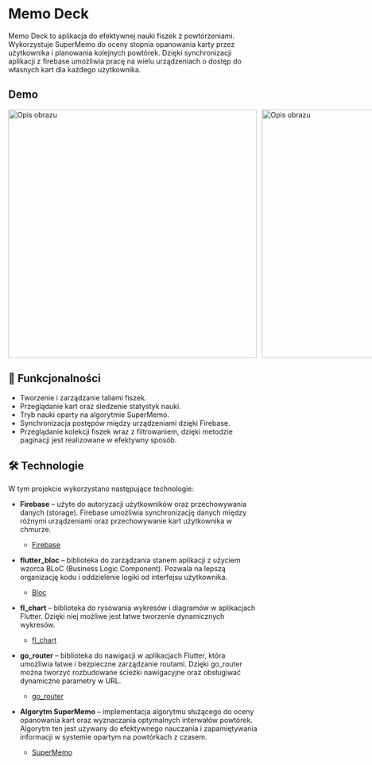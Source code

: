 # Memo Deck
Memo Deck to aplikacja do efektywnej nauki fiszek z powtórzeniami. Wykorzystuje SuperMemo do oceny stopnia opanowania karty przez użytkownika i planowania kolejnych powtórek. Dzięki synchronizacji aplikacji z firebase umożliwia pracę na wielu urządzeniach o dostęp do własnych kart dla każdego użytkownika.

## Demo
<div style="display: flex; align-items: center;">
  <img src="Images/Home.gif" alt="Opis obrazu" height="500" style="margin-right: 10px;">
  <img src="Images/quiz.gif" alt="Opis obrazu" height="500" style="margin-right: 10px;">
  <img src="Images/Screenshot_20250312_162540.jpg" alt="Opis obrazu" height="500" style="margin-right: 10px;">
</div>

## 🎯 Funkcjonalności
- Tworzenie i zarządzanie taliami fiszek.
- Przeglądanie kart oraz śledzenie statystyk nauki.
- Tryb nauki oparty na algorytmie SuperMemo.
- Synchronizacja postępów między urządzeniami dzięki Firebase.
- Przeglądanie kolekcji fiszek wraz z filtrowaniem, dzięki metodzie paginacji jest realizowane w efektywny sposób.

## 🛠 Technologie

W tym projekcie wykorzystano następujące technologie:

- **Firebase** – użyte do autoryzacji użytkowników oraz przechowywania danych (storage). Firebase umożliwia synchronizację danych między różnymi urządzeniami oraz przechowywanie kart użytkownika w chmurze.
  - [Firebase](https://firebase.google.com/)

- **flutter_bloc** – biblioteka do zarządzania stanem aplikacji z użyciem wzorca BLoC (Business Logic Component). Pozwala na lepszą organizację kodu i oddzielenie logiki od interfejsu użytkownika.
  - [Bloc](https://pub.dev/packages/flutter_bloc)
- **fl_chart** – biblioteka do rysowania wykresów i diagramów w aplikacjach Flutter. Dzięki niej możliwe jest łatwe tworzenie dynamicznych wykresów.
  - [fl_chart](https://pub.dev/packages/fl_chart)
- **go_router** – biblioteka do nawigacji w aplikacjach Flutter, która umożliwia łatwe i bezpieczne zarządzanie routami. Dzięki go_router można tworzyć rozbudowane ścieżki nawigacyjne oraz obsługiwać dynamiczne parametry w URL.
  - [go_router](https://pub.dev/packages/go_router)
- **Algorytm SuperMemo** – implementacja algorytmu służącego do oceny opanowania kart oraz wyznaczania optymalnych interwałów powtórek. Algorytm ten jest używany do efektywnego nauczania i zapamiętywania informacji w systemie opartym na powtórkach z czasem.
  - [SuperMemo](https://en.wikipedia.org/wiki/SuperMemo)

